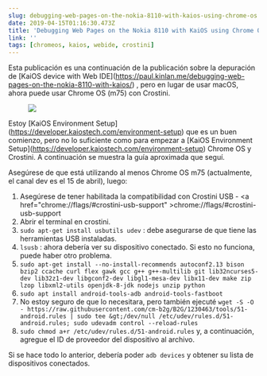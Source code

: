 ```yaml
---
slug: debugging-web-pages-on-the-nokia-8110-with-kaios-using-chrome-os
date: 2019-04-15T01:16:30.473Z
title: 'Debugging Web Pages on the Nokia 8110 with KaiOS using Chrome OS'
link: ''
tags: [chromeos, kaios, webide, crostini]
---
```

Esta publicación es una continuación de la publicación sobre la depuración de [KaiOS device with Web IDE](<a href="https://paul.kinlan.me/debugging-web-pages-on-the-nokia-8110-with-kaios/">https://paul.kinlan.me/debugging-web-pages-on-the-nokia-8110-with-kaios/</a>) , pero en lugar de usar macOS, ahora puede usar Chrome OS (m75) con Crostini.

<figure><img src="/images/2019-04-15-debugging-web-pages-on-the-nokia-8110-with-kaios-using-chrome-os-1.jpeg"></figure>

Estoy [KaiOS Environment Setup](<a href="https://developer.kaiostech.com/environment-setup">https://developer.kaiostech.com/environment-setup</a>) que es un buen comienzo, pero no lo suficiente como para empezar a [KaiOS Environment Setup](<a href="https://developer.kaiostech.com/environment-setup">https://developer.kaiostech.com/environment-setup</a>) Chrome OS y Crostini. A continuación se muestra la guía aproximada que seguí.

Asegúrese de que está utilizando al menos Chrome OS m75 (actualmente, el canal dev es el 15 de abril), luego:

1. Asegúrese de tener habilitada la compatibilidad con Crostini USB - <a <span class="notranslate">href=&quot;chrome://flags/#crostini-usb-support&quot; &gt;chrome://flags/#crostini-usb-support</a>
1. Abrir el terminal en crostini.
1. `sudo apt-get install usbutils udev` : debe asegurarse de que tiene las herramientas USB instaladas.
1. `lsusb` : ahora debería ver su dispositivo conectado. Si esto no funciona, puede haber otro problema.
1. `sudo apt-get install --no-install-recommends autoconf2.13 bison bzip2 ccache curl flex gawk gcc g++ g++-multilib git lib32ncurses5-dev lib32z1-dev libgconf2-dev libgl1-mesa-dev libx11-dev make zip lzop libxml2-utils openjdk-8-jdk nodejs unzip python`
1. `sudo apt install android-tools-adb android-tools-fastboot`
1. No estoy seguro de que lo necesitara, pero también ejecuté `wget -S -O - https://raw.githubusercontent.com/cm-b2g/B2G/1230463/tools/51-android.rules | sudo tee &gt;/dev/null /etc/udev/rules.d/51-android.rules; sudo udevadm control --reload-rules`
1. `sudo chmod a+r /etc/udev/rules.d/51-android.rules` y, a continuación, agregue el ID de proveedor del dispositivo al archivo.

Si se hace todo lo anterior, debería poder `adb devices` y obtener su lista de dispositivos conectados.
